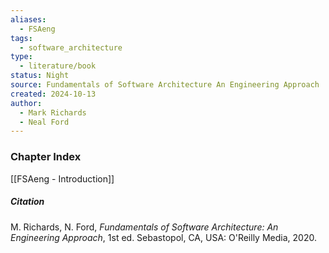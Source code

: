 ```yaml
---
aliases:
  - FSAeng
tags:
  - software_architecture
type:
  - literature/book
status: Night
source: Fundamentals of Software Architecture An Engineering Approach
created: 2024-10-13
author:
  - Mark Richards
  - Neal Ford
---
```

### Chapter Index

[[FSAeng - Introduction]]

##### Citation

M. Richards, N. Ford, *Fundamentals of Software Architecture: An Engineering Approach*, 1st ed. Sebastopol, CA, USA: O'Reilly Media, 2020.